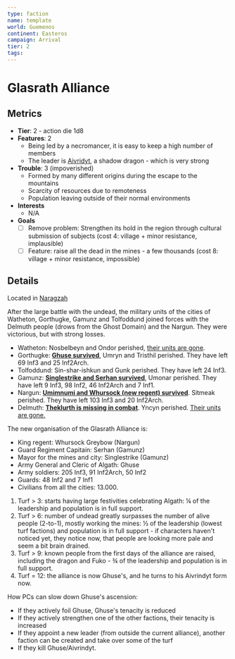 ```yaml
---
type: faction
name: template
world: Guemenos
continent: Easteros
campaign: Arrival
tier: 2
tags: 
---
```


# Glasrath Alliance

## Metrics

- **Tier**:  2 - action die 1d8
- **Features**: 2
	- Being led by a necromancer, it is easy to keep a high number of members
	- The leader is [Aivridyt](../npcs/aivridyt.md), a shadow dragon - which is very strong
- **Trouble**:  3 (impoverished)
	- Formed by many different origins during the escape to the mountains
	- Scarcity of resources due to remoteness
	- Population leaving outside of their normal environments
- **Interests**
	- N/A
- **Goals**
	- [ ] Remove problem: Strengthen its hold in the region through cultural submission of subjects (cost 4: village + minor resistance, implausible)
	- [ ] Feature: raise all the dead in the mines - a few thousands (cost 8: village + minor resistance, impossible)

## Details

Located in [Naragzah](locations/naragzah.md)

After the large battle with the undead, the military units of the cities of Watheton, Gorthugke, Gamunz and Tolfoddund joined forces with the Delmuth people (drows from the Ghost Domain) and the Nargun. They were victorious, but with strong losses.

* Watheton: Nosbelbeyn and Ondor perished, <span style="text-decoration:underline;">their units are gone</span>.
* Gorthugke: **<span style="text-decoration:underline;">Ghuse survived</span>**, Umryn and Tristhil perished. They have left 69 Inf3 and 25 Inf2Arch.
* Tolfoddund: Sin-shar-ishkun and Gunk perished. They have left 24 Inf3.
* Gamunz: **<span style="text-decoration:underline;">Singlestrike and Serhan survived</span>**, Umonar perished. They have left 9 Inf3, 98 Inf2, 46 Inf2Arch and 7 Inf1.
* Nargun: **<span style="text-decoration:underline;">Umimnumi and Whursock (new regent) survived</span>**. Sitmeak perished. They have left 103 Inf3 and 20 Inf2Arch.
* Delmuth: **<span style="text-decoration:underline;">Theklurth is missing in combat</span>**. Yncyn perished. <span style="text-decoration:underline;">Their units are gone.</span>

The new organisation of the Glasrath Alliance is:

* King regent: Whursock Greybow (Nargun)
* Guard Regiment Capitain: Serhan (Gamunz)
* Mayor for the mines and city: Singlestrike (Gamunz)
* Army General and Cleric of Algath: Ghuse
* Army soldiers: 205 Inf3, 91 Inf2Arch, 50 Inf2
* Guards: 48 Inf2 and 7 Inf1
* Civilians from all the cities: 13.000.

1. Turf > 3: starts having large festivities celebrating Algath: ¼ of the leadership and population is in full support.
2. Turf > 6: number of undead greatly surpasses the number of alive people (2-to-1), mostly working the mines: ½ of the leadership (lowest turf factions) and population is in full support - if characters haven't noticed yet, they notice now, that people are looking more pale and seem a bit brain drained.
3. Turf > 9: known people from the first days of the alliance are raised, including the dragon and Fuko - ¾ of the leadership and population is in full support.
4. Turf = 12: the alliance is now Ghuse's, and he turns to his Aivrindyt form now.

How PCs can slow down Ghuse's ascension:



* If they actively foil Ghuse, Ghuse's tenacity is reduced
* If they actively strengthen one of the other factions, their tenacity is increased
* If they appoint a new leader (from outside the current alliance), another faction can be created and take over some of the turf
* If they kill Ghuse/Aivrindyt.
